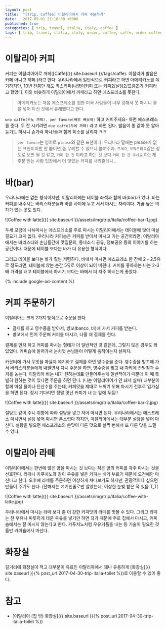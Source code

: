 ```yaml
---
layout: post
title:  "[Trip, Coffee] 이탈리아에서 커피 주문하기"
date:   2017-09-01 21:18:00 +0900
published: true
categories: [ trip, travel, italia, italy, coffee ]
tags: [ trip, travel, italia, italy, order, coffee, caffe, order coffee, cafe, bar, banco, latte ]
---
```


# 이탈리아 커피

커피는 이탈리아어로 까페([Caffè]({{ site.baseurl }}/tags/caffe). 이탈리아 발음은 카페 아니고 까페.)라고 한다. 우리나라에서 일반적으로 커피라고 하면 아메리카노를 얘기하지만, 10년 전쯤만 해도 믹스커피(나영이커피 또는 커피2/설탕2/프림2)가 커피라고 했었다. 이와 비슷하게 이탈리아에서 까페라고 하면 에스프레소를 뜻한다.

> 아메리카노는 처음 에스프레소를 접한 미국 사람들이 너무 강해서 못 마시니 물을 넣어 마신 것에서 유래됐다고 한다.

`uno caffè(우노 까페), per favore(뻬르 빠보레)` 하고 커피주세요- 하면 에스프레소를 준다. 두 잔 시키려면 `due caffè(두에 까페)` 라고 하면 된다. 발음이 똥 같아 못 알아듣기도 하시니 손가락 하나/둘과 함께 미소를 날리자 ㅋㅋ

> `per favore`는 영어로 `please`와 같은 표현이다. 우리나라 말에는 please가 없는 표현이지만 안 붙이면 좀 무례할 수 있으니 붙여주자. `주세요`, `부탁드려요`같은 정도로 보면 될 것 같고, `커피 한 잔` 이라고 하는 것 보다 `커피 한 잔 주세요` 하는게 주문 받는 사람 입장에서 더 맛있는 커피를 내려줄테니..


# 바(bar)

우라나라에는 없는 형식이지만, 이탈리아에는 테이블 좌석과 함께 바(bar)가 있다. 바는 커피를 내주시는 바리스타분들과 바를 사이에 두고 서서 마시는 자리이다. 가끔 높은 의자가 있는 곳도 있다.

![Coffee with latte]({{ site.baseurl }}/assets/img/trip/italia/coffee-bar-1.jpg)

두세 모금에 나눠마시는 에스프레소를 주로 마시는 이탈리아에서는 테이블에 앉아 마실 필요가 크게 없다. 우리나라 커피숍은 커피를 받아서 마시고 가는 공간이라면, 이탈리아에서는 바리스타와 손님들간에 맛집문의, 동네소식 공유, 정보공유 등의 이야기를 하는 공간이다. 때문에 테이블 보다는 바가 더 유용한 형식이다.

그리고 테이블 보다는 바가 훨씬 저렴하다. 바에서 마시면 에스프레소 한 잔에 2 - 2.5유로 정도라면, 테이블에 앉는 순간 5유로 이상이 되어 버린다. 커피를 좋아하는 나는 2-3배 가격을 내고 테이블에서 마시기 보다는 바에서 더 자주 마시는게 좋았다.

{% include google-ad-content %}


# 커피 주문하기

이탈리아는 크게 2가지 방식으로 주문을 한다.

- 결제를 하고 영수증을 받아서, 방꼬(banco, 바)에 가서 커피를 받는다.
- 방꼬에서 먼저 주문해 커피를 마시고, 나올 때 결제를 한다.

결제를 먼저 하고 커피를 마시는 형태가 더 일반적인 것 같은데, 그렇지 않은 경우도 꽤 있었다. 커피숍에 들어가서 눈치껏 손님들이 어떻게 움직이는지 살피자.

카운터에 가서 무엇을 마실지 얘기하고 결제를 하면 영수증을 준다. 영수증을 방꼬에 가서 바리스타분들에게 내밀면서 다시 주문을 하면, 영수증을 찢고 내 자리에 잔받침과 수저를 놓는다. 이탈리아 바는 내가 원하는데로 만들어주는게 일반적이기 때문에 이 때 특별히 원하는 것이 있다면 주문을 하면 된다. (나는 이탈리아어가 안 돼서 실패) 대부분이 함께 마실 물이나 탄산수를 주는데, 커피맛을 제대로 느끼기 위해 마시기 전후로 입가심을 하면 된다. 잠시 기다리면 정말 맛난 커피가 내 눈 앞에 두둠!!

![Coffee with latte]({{ site.baseurl }}/assets/img/trip/italia/coffee-bar-2.jpg)

 설탕도 같이 주니 취향에 따라 설탕을 넣고 저어 마시면 된다. 우리나라에서는 에스프레소 마시면서 설탕 넣어 마시면 촌스럽다 하지만, 이탈리아에서는 대부분 설탕을 넣어 마신다. 설탕을 넣으면 에스프레소의 쓴맛이 다른 맛으로 살짝 변해서 또 다른 맛을 느낄 수 있다.


# 이탈리아 라떼

이탈리아에서는 한번에 많은 양을 마시는 것 보다는 적은 양의 커피를 자주 마시는 것을 선호한다. 라떼나 카푸치노와 같이 우유를 넣은 커피는 배가 부르기 때문에 오전에만 마신다고 한다. 오후에 라떼를 주문하면 이상하게 쳐다보기도 하지만, 관광객이다 싶으면 만들어 주기도 한다. (전해지는 얘기인줄로만 알았는데, 이상한 눈빛 받은 적 있음 T_T)

![Coffee with latte]({{ site.baseurl }}/assets/img/trip/italia/coffee-with-latte.jpg)

우리나라에서 마시는 라떼 보다 좀 더 강한 커피맛의 라떼를 맛볼 수 있다. 그리고 라떼는 찬 우유나 따뜻하게 데운 우유를 넣기만 하면 되기 때문에 주로 집에서 마시고, 커피숍에서는 잘 마시지 않는다고 한다. 카푸치노처럼 우유거품을 내는 등 기술이 필요한 것들만 커피숍에서 마신다.


# 화장실

길거리에 화장실이 적고 대부분이 유료인 이탈리아에서 꽤나 유용하게 [화장실]({{ site.baseurl }}{% post_url 2017-04-30-trip-italia-toilet %})로 이용할 수 있어 좋다.


# 참고

- [이탈리아 (집 밖) 화장실]({{ site.baseurl }}{% post_url 2017-04-30-trip-italia-toilet %})
